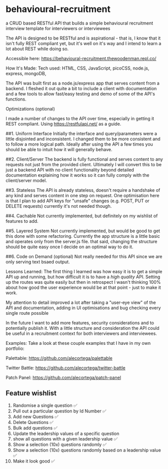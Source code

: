 # behavioural-recruitment

a CRUD based RESTful API that builds a simple behavioural recruitment interview template for interviewers or interviewees

The API is designed to be RESTful and is aspirational - that is, I know that it isn't fully REST compliant yet, but it's well on it's way and I intend to learn a lot about REST while doing so.

Accessible here: https://behavioural-recruitment.thewoodenman.repl.co/

How It's Made:
Tech used: HTML, CSS, JavaScript, picoCSS, node.js, express, mongoDB,

The API was built first as a node.js/express app that serves content from a backend. I fleshed it out quite a bit to include a client with documentation and a few tools to allow fast/easy testing and demo of some of the API's functions.

Optimizations
(optional)

I made a number of changes to the API over time, especially in getting it REST compliant. Using https://restfulapi.net/ as a guide.

##1. Uniform Interface
Initially the interface and query/parameters were a little disjointed and inconsistent.  I changed them to be more consistent and to follow a more logical path.  Ideally after using the API a few times you should be able to intuit how it will generally behave.

##2. Client/Server
The backend is fully functional and serves content to any requests not just from the provided client. Ultimately I will convert this to be just a backend API with no client functionality beyond detailed documentation explaining how it works so it can fully comply with the client/server model.

##3. Stateless
The API is already stateless, doesn't require a handshake of any kind and serves content in one step on request. One optimisation here is that I plan to add API keys for "unsafe" changes (e.g. POST, PUT or DELETE requests) currently it's not needed though.

##4. Cachable 
Not currently implemented, but definitely on my wishlist of features to add.

##5. Layered System
Not currently implemented, but would be good to get this done with some refactoring. Currently the app structure is a little basic and operates only from the server.js file.  that said, changing the structure should be quite easy once I decide on an optimal way to do it.

##6.  Code on Demand (optional)
Not really needed for this API since we are only serving text bsaed output.

Lessons Learned:
The first thing I learned was how easy it is to get a simple API up and running, but how difficult it is to have a *high quality* API.  Setting up the routes was quite easily but then in retrospect I wasn't thinking 100% about how good the user experience would be at that point - just to make it work. 

My attention to detail improved a lot after taking a "user-eye view" of the API and documentation, adding in UI optimisations and bug checking every single route possible

In the future I want to add more features, security considerations and to potentially publish it.  With a little structure and consideration the API could be useful in a recruitment context for both interviewers and interviewees.

Examples:
Take a look at these couple examples that I have in my own portfolio:

Palettable: https://github.com/alecortega/palettable

Twitter Battle: https://github.com/alecortega/twitter-battle

Patch Panel: https://github.com/alecortega/patch-panel

## Feature wishlist

1.  Randomise a single question ✅
2.  Pull out a particular question by Id Number ✅
3.  Add new Questions ✅
4.  Delete Questions ✅
5.  Bulk add questions ✅
6.  Update the leadership values of a specific question
7.  show all questions with a given leadership value ✅
8.  Show a selection (10x) questions randomly ✅
9.  Show a selection (10x) questions randomly based on a leadership value ✅
10. Make it look good ✅
